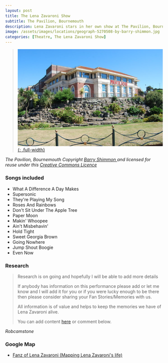 ```yaml
---
layout: post
title: The Lena Zavaroni Show
subtitle: The Pavilion, Bournemouth
description: Lena Zavaroni stars in her own show at The Pavilion, Bournemouth.
image: /assets/images/locations/geograph-5270508-by-barry-shimmon.jpg
categories: [Theatre, The Lena Zavaroni Show]
---
```


> [![](/assets/images/locations/geograph-5270508-by-barry-shimmon.jpg){: .full-width}](https://www.geograph.org.uk/photo/5270508)

<cite>The Pavilion, Bournemouth Copyright [Barry Shimmon ](https://www.geograph.org.uk/profile/20970) and licensed for reuse under this [Creative Commons Licence](http://creativecommons.org/licenses/by-sa/2.0/)</cite>

### Songs included
* What A Difference A Day Makes
* Supersonic
* They're Playing My Song
* Roses And Rainbows
* Don't Sit Under The Apple Tree
* Paper Moon
* Makin' Whoopee
* Ain't Misbehavin'
* Hold Tight
* Sweet Georgia Brown
* Going Nowhere
* Jump Shout Boogie
* Even Now

### Research
> Research is on going and hopefully I will be able to add more details
>
> If anybody has information on this performance please add or let me know and I will add it for you or if you were lucky enough to be there then please consider sharing your Fan Stories/Memories with us.
>
> All information is of value and helps to keep the memories we have of Lena Zavaroni alive.
>
> You can add content [here](https://github.com/FanzOfLenaZavaroni/fanzoflenazavaroni.github.io) or comment below.

<cite>Robcamstone</cite>

### Google Map
* [Fanz of Lena Zavaroni (Mapping Lena Zavaroni's life)](https://www.google.com/maps/d/u/0/viewer?mid=1D1D0ERV_FQMNb9XZzJ-J3yUlK8aI4vhI&hl=en&ll=50.71774129999999%2C-1.8749904000000015&z=19)


